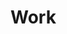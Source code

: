 <!-- markdownlint-disable MD033 -->

# Work

<photo-gallery :photos="[{ label: 'Vidéo de présentation', src: 'https://www.youtube.com/watch?v=F10yQLrO-xs', size: '1280-720', thumb: 'https://img.youtube.com/vi/F10yQLrO-xs/maxresdefault.jpg' }, { label: 'mon avatar', src: '/assets/images/avatar.jpg', size: '460-460' }, { label: 'le site de Lyf Pay', src: '/assets/images/lyf-eu.png', size: '1600-1767' }]" />
